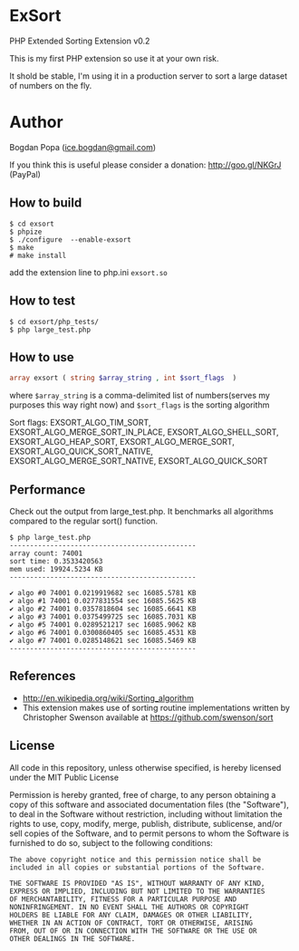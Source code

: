ExSort
======

PHP Extended Sorting Extension v0.2

This is my first PHP extension so use it at your own risk. 

It shold be stable, I'm using it in a production server to sort a large dataset of numbers on the fly.

Author
======

Bogdan Popa (ice.bogdan@gmail.com)

If you think this is useful please consider a donation:
http://goo.gl/NKGrJ (PayPal)

How to build
------------
```shell
$ cd exsort
$ phpize
$ ./configure  --enable-exsort
$ make
# make install
```
add the extension line to php.ini
`exsort.so`

How to test
-----------
```shell
$ cd exsort/php_tests/
$ php large_test.php
```

How to use
----------
```php
array exsort ( string $array_string , int $sort_flags  )
```
where `$array_string` is a comma-delimited list of numbers(serves my purposes this way right now)
and `$sort_flags` is the sorting algorithm

Sort flags:
EXSORT_ALGO_TIM_SORT, EXSORT_ALGO_MERGE_SORT_IN_PLACE, EXSORT_ALGO_SHELL_SORT, EXSORT_ALGO_HEAP_SORT, EXSORT_ALGO_MERGE_SORT, EXSORT_ALGO_QUICK_SORT_NATIVE, EXSORT_ALGO_MERGE_SORT_NATIVE, EXSORT_ALGO_QUICK_SORT

Performance
-----------

Check out the output from large_test.php. It benchmarks all algorithms compared to the regular sort() function.
```shell
$ php large_test.php 
----------------------------------------------
array count: 74001
sort time: 0.3533420563
mem used: 19924.5234 KB
----------------------------------------------

✔ algo #0 74001 0.0219919682 sec 16085.5781 KB
✔ algo #1 74001 0.0277831554 sec 16085.5625 KB
✔ algo #2 74001 0.0357818604 sec 16085.6641 KB
✔ algo #3 74001 0.0375499725 sec 16085.7031 KB
✔ algo #5 74001 0.0289521217 sec 16085.9062 KB
✔ algo #6 74001 0.0300860405 sec 16085.4531 KB
✔ algo #7 74001 0.0285148621 sec 16085.5469 KB
----------------------------------------------
```
References
----------
* http://en.wikipedia.org/wiki/Sorting_algorithm
* This extension makes use of sorting routine implementations written by Christopher Swenson available at https://github.com/swenson/sort


License
-------

All code in this repository, unless otherwise specified, is hereby
licensed under the MIT Public License

  Permission is hereby granted, free of charge, to any person
  obtaining a copy of this software and associated documentation
	files (the "Software"), to deal in the Software without
	restriction, including without limitation the rights to use,
	copy, modify, merge, publish, distribute, sublicense, and/or sell
	copies of the Software, and to permit persons to whom the
	Software is furnished to do so, subject to the following
	conditions:
	
	The above copyright notice and this permission notice shall be
	included in all copies or substantial portions of the Software.
	
	THE SOFTWARE IS PROVIDED "AS IS", WITHOUT WARRANTY OF ANY KIND,
	EXPRESS OR IMPLIED, INCLUDING BUT NOT LIMITED TO THE WARRANTIES
	OF MERCHANTABILITY, FITNESS FOR A PARTICULAR PURPOSE AND
	NONINFRINGEMENT. IN NO EVENT SHALL THE AUTHORS OR COPYRIGHT
	HOLDERS BE LIABLE FOR ANY CLAIM, DAMAGES OR OTHER LIABILITY,
	WHETHER IN AN ACTION OF CONTRACT, TORT OR OTHERWISE, ARISING
	FROM, OUT OF OR IN CONNECTION WITH THE SOFTWARE OR THE USE OR
	OTHER DEALINGS IN THE SOFTWARE.